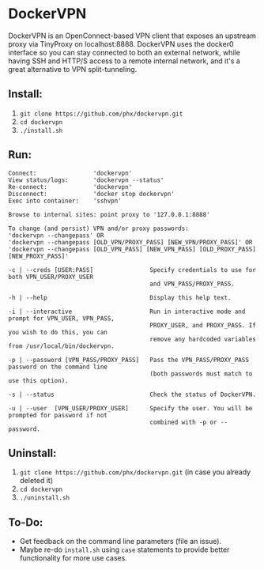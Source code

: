 # DockerVPN

DockerVPN is an OpenConnect-based VPN client that exposes an upstream proxy via TinyProxy on localhost:8888. DockerVPN uses the docker0 interface so you can stay connected to both an external network, while having SSH and HTTP/S access to a remote internal network, and it's a great alternative to VPN split-tunneling. 

## Install:
1. `git clone https://github.com/phx/dockervpn.git`
2. `cd dockervpn`
3. `./install.sh`

## Run:
```
Connect:                'dockervpn'
View status/logs:       'dockervpn --status'
Re-connect:             'dockervpn'
Disconnect:             'docker stop dockervpn'
Exec into container:    'sshvpn'

Browse to internal sites: point proxy to '127.0.0.1:8888'

To change (and persist) VPN and/or proxy passwords:
'dockervpn --changepass' OR
'dockervpn --changepass [OLD_VPN/PROXY_PASS] [NEW_VPN/PROXY_PASS]' OR
'dockervpn --changepass [OLD_VPN_PASS] [NEW_VPN_PASS] [OLD_PROXY_PASS] [NEW_PROXY_PASS]'

-c | --creds [USER:PASS]                Specify credentials to use for both VPN_USER/PROXY_USER
                                        and VPN_PASS/PROXY_PASS.

-h | --help                             Display this help text.

-i | --interactive                      Run in interactive mode and prompt for VPN_USER, VPN_PASS,
                                        PROXY_USER, and PROXY_PASS. If you wish to do this, you can
                                        remove any hardcoded variables from /usr/local/bin/dockervpn.

-p | --password [VPN_PASS/PROXY_PASS]   Pass the VPN_PASS/PROXY_PASS password on the command line
                                        (both passwords must match to use this option).

-s | --status                           Check the status of DockerVPN.

-u | --user  [VPN_USER/PROXY_USER]      Specify the user. You will be prompted for password if not
                                        combined with -p or --password.
```
## Uninstall:
1. `git clone https://github.com/phx/dockervpn.git` (in case you already deleted it)
2. `cd dockervpn`
3. `./uninstall.sh`

## To-Do:
- Get feedback on the command line parameters (file an issue).
- Maybe re-do `install.sh` using `case` statements to provide better functionality for more use cases.

